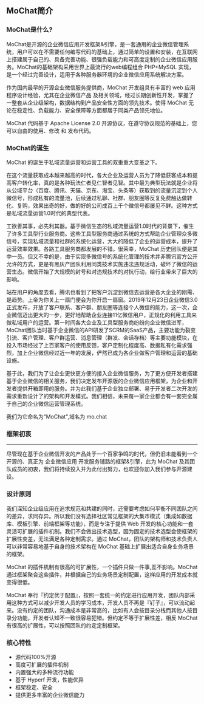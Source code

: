 ## MoChat简介
### MoChat是什么?
MoChat是开源的企业微信应用开发框架&引擎，是一套通用的企业微信管理系统，用户可以在不需要任何编写代码的基础上，通过简单的设置和安装，在互联网上搭建属于自己的、具备完善功能、很强负载能力和可高度定制的企业微信应用服务。MoChat的基础架构采用世界上最流行的web编程组合 PHP+MySQL 实现，是一个经过完善设计，适用于各种服务器环境的企业微信应用系统解决方案。

作为国内最早的开源企业微信服务提供商，MoChat 开发组具有丰富的 web 应用程序设计经验，尤其在企业微信产品 及相关领域，经过长期创新性开发，掌握了一整套从企业级架构，数据结构到产品安全性方面的领先技术。使得 MoChat 无论在稳定性、负载能力、安全保障等方面都居于同类产品领先地位。

MoChat 代码基于 Apache License 2.0 开源协议，在遵守协议规范的基础上，您可以自由的使用、修改 和 发布代码。

### MoChat的诞生
MoChat 的诞生于私域流量运营和运营工具的双重重大变革之下。

在这个流量获取成本越来越高的时代，各大企业及运营人员为了降低获客成本和提高客户转化率，真的是各种玩法仁者见仁智者见智。其中最为典型玩法就是企业将从公域平台（百度、腾讯、天猫、京东、淘宝、头条等）获取到的流量沉淀到个人微信号，形成私有的流量池，后续通过私聊、社群、朋友圈等反复免费触达做转化、复购，效果出奇的好，做的好的公司成百上千个微信号都屡见不鲜。这种方式是私域流量运营1.0时代的典型代表。

工欲善其事，必先利其器。基于微信生态的私域流量运营1.0时代的背景下，催生了许多工具型行业服务商。这些工具型服务商通过系统的方式帮助企业管理众多微信号，实现私域流量和社群的系统化运营，大大的降低了企业的运营成本，提升了运营效率效果。各路工具服务商都发展的不错。很荣幸，MoChat 历史团队便是其中一员。但又不幸的是，由于实现多微信号的系统化管理的技术并非腾讯官方公开允许的方式，更是有黑灰产团队利用同类技术实施违法违规活动，破坏了微信的运营生态。微信开始了大规模的封号和对违规技术的对抗行动，给行业带来了巨大的影响。

站在用户的角度去看，腾讯也看到了把客户沉淀到微信去运营是各大企业的刚需、是趋势。上帝为你关上一扇门便会为你开启一扇窗。2019年12月23日企业微信3.0正式发布，开放了客户联系、客户群、朋友圈等连接个人微信的能力，这一次，企业微信迈出更大的一步，更好地帮助企业连接11亿微信用户，正规化的利用工具来做私域用户的运营。第一时间各大企业及工具型服务商纷纷向企业微信进军，MoChat团队当时基于企业微信的API研发了SCRM的SaaS产品，主要功能为裂变引流、客户管理、客户群运营、消息管理（群发、会话存档）等主要功能模块，在投入市场经过了上百家客户的使用反馈，客户定制化程度高、数据私有化需求强烈，加上企业微信经过近一年的发展，俨然已成为各企业做客户管理和运营的基础设施。

基于此，我们为了让企业更快更方便的接入企业微信服务，为了更方便开发者搭建基于企业微信的相关服务，我们决定发布开源版的企业微信应用框架，为企业和开发者提供开箱即用的服务。并为此我们基于企业独立部署、易于开发者二次开发的需求重新设计了的架构和开发模式。我们相信，未来每一家企业都会有一套完全属于自己的企业微信运营管理系统。

我们为它命名为“MoChat",域名为 mo.chat

### 框架初衷
----

尽管现在基于企业微信开发的产品处于一个百家争鸣的时代，但仍旧未能看到一个开源的、真正为 企业微信应用 开发服务铺路的框架&引擎，此为 MoChat 及其团队成员的初衷，我们将持续投入并为此付出努力，也欢迎你加入我们参与开源建设。

### 设计原则
我们深知企业级应用在追求规范和共建的同时，还需要考虑如何平衡不同团队之间的差异，求同存异。所以我们没有选择社区常见框架的大集市模式（集成如数据库、模板引擎、前端框架等功能），而是专注于提供 Web 开发的核心功能和一套灵活可扩展的插件机制。我们不会做出技术选型，因为固定的技术选型会使框架的扩展性变差，无法满足各种定制需求。通过 MoChat，团队的架构师和技术负责人可以非常容易地基于自身的技术架构在 MoChat 基础上扩展出适合自身业务场景的框架。

MoChat 的插件机制有很高的可扩展性，一个插件只做一件事,互不影响。MoChat 通过框架聚合这些插件，并根据自己的业务场景定制配置，这样应用的开发成本就变得很低。

MoChat 奉行『约定优于配置』，按照一套统一的约定进行应用开发，团队内部采用这种方式可以减少开发人员的学习成本，开发人员不再是『钉子』，可以流动起来。没有约定的团队，沟通成本是非常高的，比如有人会按目录分栈而其他人按目录分功能，开发者认知不一致很容易犯错。但约定不等于扩展性差，相反 MoChat 有很高的扩展性，可以按照团队的约定定制框架。

### 核心特性
 * 源代码100%开源
 * 高度可扩展的插件机制
 * 内置强大的多种流行功能
 * 基于 Hyperf 开发，性能优异
 * 框架稳定、安全
 * 提供更多丰富的企业微信能力
